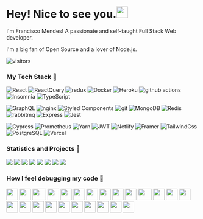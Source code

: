 <h1>Hey! Nice to see you.<img src="https://emojis.slackmojis.com/emojis/images/1531849430/4246/blob-sunglasses.gif?1531849430" width="30"/></h1>

I'm Francisco Mendes! A passionate and self-taught Full Stack Web developer.

I'm a big fan of Open Source and a lover of Node.js.

![visitors](https://visitor-badge.glitch.me/badge?page_id=FranciscoMendes10866)

<h3>My Tech Stack 🍭</h3>
<p>
  <img alt="React" src="https://img.shields.io/badge/-React-198CFF?style=flat-square&logo=react&logoColor=white" />
  <img alt="ReactQuery" src="https://img.shields.io/badge/-React_Query-FFA500?style=flat-square&logo=react&logoColor=white" />
  <img alt="redux" src="https://img.shields.io/badge/-Redux-764ABC?style=flat-square&logo=redux&logoColor=white" />
  <img alt="Docker" src="https://img.shields.io/badge/-Docker-46a2f1?style=flat-square&logo=docker&logoColor=white" />
  <img alt="Heroku" src="https://img.shields.io/badge/-Heroku-430098?style=flat-square&logo=heroku&logoColor=white" />
  <img alt="github actions" src="https://img.shields.io/badge/-Github_Actions-2088FF?style=flat-square&logo=github-actions&logoColor=white" />
  <img alt="Insomnia" src="https://img.shields.io/badge/-Insomnia-5849BE?style=flat-square&logo=insomnia&logoColor=white" />
  <img alt="TypeScript" src="https://img.shields.io/badge/-TypeScript-007ACC?style=flat-square&logo=typescript&logoColor=white" />
</p>

<p>
  <img alt="GraphQL" src="https://img.shields.io/badge/-GraphQL-E10098?style=flat-square&logo=graphql&logoColor=white" />
  <img alt="nginx" src="https://img.shields.io/badge/-NGINX-23B223?style=flat-square&logo=nginx&logoColor=white" />
  <img alt="Styled Components" src="https://img.shields.io/badge/-Styled_Components-db7092?style=flat-square&logo=styled-components&logoColor=white" />
  <img alt="git" src="https://img.shields.io/badge/-Git-F05032?style=flat-square&logo=git&logoColor=white" />
  <img alt="MongoDB" src="https://img.shields.io/badge/-MongoDB-13aa52?style=flat-square&logo=mongodb&logoColor=white" />
  <img alt="Redis" src="https://img.shields.io/badge/-Redis-BF1F00?style=flat-square&logo=redis&logoColor=white" />
  <img alt="rabbitmq" src="https://img.shields.io/badge/-RabbitMQ-FF8400?style=flat-square&logo=RabbitMQ&logoColor=white" />
  <img alt="Express" src="https://img.shields.io/badge/-Express-F2F2F2?style=flat-square&logo=express&logoColor=black" />
  <img alt="Jest" src="https://img.shields.io/badge/-Jest-BF0040?style=flat-square&logo=jest&logoColor=white" />
</p>

<p>
  <img alt="Cypress" src="https://img.shields.io/badge/-Cypress-01050F?style=flat-square&logo=Cypress&logoColor=white" />
  <img alt="Prometheus" src="https://img.shields.io/badge/-Prometheus-white?style=flat-square&logo=Prometheus&logoColor=FF8000" />
  <img alt="Yarn" src="https://img.shields.io/badge/-Yarn-4C87C1?style=flat-square&logo=Yarn&logoColor=white" />
  <img alt="JWT" src="https://img.shields.io/badge/-JWT-041231?style=flat-square&logo=auth0&logoColor=white" />
  <img alt="Netlify" src="https://img.shields.io/badge/-Netlify-white?style=flat-square&logo=Netlify&logoColor=1FD5ED" />
  <img alt="Framer" src="https://img.shields.io/badge/-Framer_Motion-03102B?style=flat-square&logo=framer&logoColor=white" />
  <img alt="TailwindCss" src="https://img.shields.io/badge/-Tailwind_CSS-white?style=flat-square&logo=tailwind-css&logoColor=1FD5ED" />
  <img alt="PostgreSQL" src="https://img.shields.io/badge/-PostgreSQL-0054A7?style=flat-square&logo=postgresql&logoColor=white" />
  <img alt="Vercel" src="https://img.shields.io/badge/-Vercel-041231?style=flat-square&logo=vercel&logoColor=white" />
</p>

<h3>Statistics and Projects 🥖</h3>

![](https://github-readme-stats.vercel.app/api?username=FranciscoMendes10866&show_icons=true&theme=tokyonight&line_height=33)
![](https://github-readme-stats.vercel.app/api/top-langs/?username=FranciscoMendes10866&hide=css,java,html&theme=tokyonight&line_height=27)
[![](https://github-readme-stats.vercel.app/api/pin/?username=FranciscoMendes10866&repo=cotaku&theme=tokyonight)](https://github.com/FranciscoMendes10866/cotaku)
[![](https://github-readme-stats.vercel.app/api/pin/?username=FranciscoMendes10866&repo=pwnag&theme=tokyonight)](https://github.com/FranciscoMendes10866/pwnag)
[![](https://github-readme-stats.vercel.app/api/pin/?username=FranciscoMendes10866&repo=venu&theme=tokyonight)](https://github.com/FranciscoMendes10866/venu)
[![](https://github-readme-stats.vercel.app/api/pin/?username=FranciscoMendes10866&repo=stiind&theme=tokyonight)](https://github.com/FranciscoMendes10866/stiind)
[![](https://github-readme-stats.vercel.app/api/pin/?username=FranciscoMendes10866&repo=gridbit&theme=tokyonight)](https://github.com/FranciscoMendes10866/gridbit)
[![](https://github-readme-stats.vercel.app/api/pin/?username=FranciscoMendes10866&repo=careel-backend&theme=tokyonight)](https://github.com/FranciscoMendes10866/careel-backend)


<h3>How I feel debugging my code 🍌</h3>

<div>
    <img src="https://cultofthepartyparrot.com/parrots/hd/githubparrot.gif" width="30" height="30"/>
    <img src="https://cultofthepartyparrot.com/flags/hd/indiaparrot.gif" width="30" height="30"/>
    <img src="https://cultofthepartyparrot.com/parrots/asyncparrot.gif" width="36" height="30"/>
    <img src="https://cultofthepartyparrot.com/parrots/exceptionallyfastparrot.gif" width="30" height="30"/>
    <img src="https://cultofthepartyparrot.com/parrots/hd/60fpsparrot.gif" width="30" height="30"/>
    <img src="https://cultofthepartyparrot.com/parrots/hd/jumpingparrot.gif" width="30" height="30"/>
    <img src="https://cultofthepartyparrot.com/parrots/hd/opensourceparrot.gif" width="30" height="30"/>
    <img src="https://cultofthepartyparrot.com/parrots/hd/dealwithitnowparrot.gif" width="30" height="30"/>
    <img src="https://cultofthepartyparrot.com/parrots/hd/hypnoparrotlight.gif" width="30" height="30"/>
    <img src="https://cultofthepartyparrot.com/parrots/databaseparrot.gif" width="30" height="30"/>
    <img src="https://cultofthepartyparrot.com/parrots/fixparrot.gif" width="36" height="30"/>
    <img src="https://cultofthepartyparrot.com/parrots/hd/laptop_parrot.gif" width="30" height="30"/>
    <img src="https://cultofthepartyparrot.com/parrots/hd/spinningparrot.gif" width="30" height="30"/>
    <img src="https://cultofthepartyparrot.com/parrots/hd/levitationparrot.gif" width="30" height="30"/>
    <img src="https://cultofthepartyparrot.com/parrots/hd/meldparrot.gif" width="30" height="30"/>
    <img src="https://cultofthepartyparrot.com/parrots/slomoparrot.gif" width="30" height="30"/>
    <img src="https://cultofthepartyparrot.com/parrots/hd/moonwalkingparrot.gif" width="30" height="30"/>
    <img src="https://cultofthepartyparrot.com/parrots/hd/stableparrot.gif" width="30" height="30"/>
    <img src="https://cultofthepartyparrot.com/parrots/hd/scienceparrot.gif" width="30" height="30"/>
    <img src="https://cultofthepartyparrot.com/parrots/hd/pirateparrot.gif" width="30" height="30"/>
    <img src="https://cultofthepartyparrot.com/parrots/hd/footballparrot.gif" width="30" height="30"/>
    <img src="https://cultofthepartyparrot.com/parrots/hd/illuminatiparrot.gif" width="30" height="30"/>
    <img src="https://cultofthepartyparrot.com/parrots/hd/hypnoparrotdark.gif" width="30" height="30"/>
    <img src="https://cultofthepartyparrot.com/parrots/hd/mustacheparrot.gif" width="30" height="30"/>
</div>
